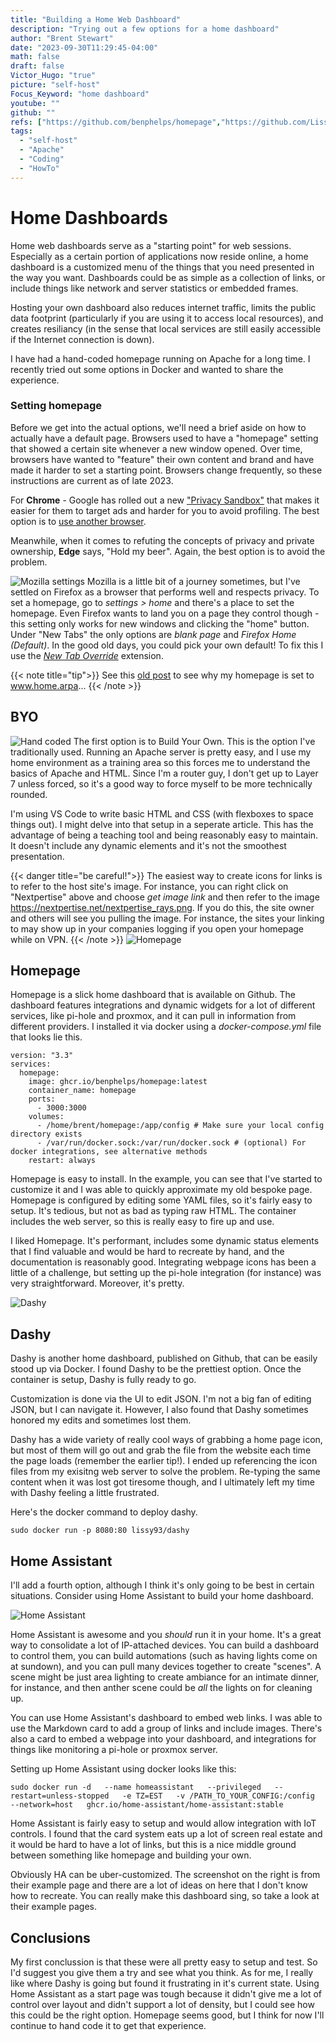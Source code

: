 ```yaml
---
title: "Building a Home Web Dashboard"
description: "Trying out a few options for a home dashboard"
author: "Brent Stewart"
date: "2023-09-30T11:29:45-04:00"
math: false
draft: false
Victor_Hugo: "true"
picture: "self-host"
Focus_Keyword: "home dashboard"
youtube: ""
github: ""
refs: ["https://github.com/benphelps/homepage","https://github.com/Lissy93/dashy", "https://www.home-assistant.io/"]
tags:
  - "self-host"
  - "Apache"
  - "Coding"
  - "HowTo"
---
```

# Home Dashboards
Home web dashboards serve as a "starting point" for web sessions.  Especially as a certain portion of applications now reside online, a home dashboard is a customized menu of the things that you need presented in the way you want.  Dashboards could be as simple as a collection of links, or include things like network and server statistics or embedded frames.

Hosting your own dashboard also reduces internet traffic, limits the public data footprint (particularly if you are using it to access local resources), and creates resiliancy (in the sense that local services are still easily accessible if the Internet connection is down).

I have had a hand-coded homepage running on Apache for a long time.  I recently tried out some options in Docker and wanted to share the experience.

### Setting homepage
Before we get into the actual options, we'll need a brief aside on how to actually have a default page.  Browsers used to have a "homepage" setting that showed a certain site whenever a new window opened.  Over time, browsers have wanted to "feature" their own content and brand and have made it harder to set a starting point.  Browsers change frequently, so these instructions are current as of late 2023.

For __Chrome__ - Google has rolled out a new ["Privacy Sandbox"](https://www.theregister.com/2023/09/07/google_privacy_sandbox/) that makes it easier for them to target ads and harder for you to avoid profiling.  The best option is to [use another browser](https://www.mozilla.org/en-US/firefox/all/).

Meanwhile, when it comes to refuting the concepts of privacy and private ownership, __Edge__ says, "Hold my beer".  Again, the best option is to avoid the problem.

![Mozilla settings](/230930_firefoxhomepage.png#floatleft)
Mozilla is a little bit of a journey sometimes, but I've settled on Firefox as a browser that performs well and respects privacy.  To set a homepage, go to _settings > home_ and there's a place to set the homepage.  Even Firefox wants to land you on a page they control though - this setting only works for new windows and clicking the "home" button.  Under "New Tabs" the only options are _blank page_ and _Firefox Home (Default)_.  In the good old days, you could pick your own default!  To fix this I use the [_New Tab Override_](https://addons.mozilla.org/en-US/firefox/addon/new-tab-override/) extension.

{{< note title="tip">}}
See this [old post](/posts/230226_home/) to see why my homepage is set to www.home.arpa...
{{< /note >}}

## BYO
![Hand coded](/230930_handcodedhomepage.png#floatright)
The first option is to Build Your Own.  This is the option I've traditionally used.  Running an Apache server is pretty easy, and I use my home environment as a training area so this forces me to understand the basics of Apache and HTML.  Since I'm a router guy, I don't get up to Layer 7 unless forced, so it's a good way to force myself to be more technically rounded.

I'm using VS Code to write basic HTML and CSS (with flexboxes to space things out).  I might delve into that setup in a seperate article.  This has the advantage of being a teaching tool and being reasonably easy to maintain.  It doesn't include any dynamic elements and it's not the smoothest presentation.

{{< danger title="be careful!">}}
The easiest way to create icons for links is to refer to the host site's image.  For instance, you can right click on "Nextpertise" above and choose _get image link_ and then refer to the image https://nextpertise.net/nextpertise_rays.png.  If you do this, the site owner and others will see you pulling the image.  For instance, the sites your linking to may show up in your companies logging if you open your homepage while on VPN.
{{< /note >}}
![Homepage](/230930_homepage.png#floatleft)

## Homepage

Homepage is a slick home dashboard that is available on Github.  The dashboard features integrations and dynamic widgets for a lot of different services, like pi-hole and proxmox, and it can pull in information from different providers. I installed it via docker using a _docker-compose.yml_ file that looks lie this.

    version: "3.3"
    services:
      homepage:
        image: ghcr.io/benphelps/homepage:latest
        container_name: homepage
        ports:
          - 3000:3000
        volumes:
          - /home/brent/homepage:/app/config # Make sure your local config directory exists
          - /var/run/docker.sock:/var/run/docker.sock # (optional) For docker integrations, see alternative methods
        restart: always

Homepage is easy to install.  In the example, you can see that I've started to customize it and I was able to quickly approximate my old bespoke page.  Homepage is configured by editing some YAML files, so it's fairly easy to setup.  It's tedious, but not as bad as typing raw HTML.  The container includes the web server, so this is really easy to fire up and use.

I liked Homepage.  It's performant, includes some dynamic status elements that I find valuable and would be hard to recreate by hand, and the documentation is reasonably good.  Integrating webpage icons has been a little of a challenge, but setting up the pi-hole integration (for instance) was very straightforward.  Moreover, it's pretty.

![Dashy](/230930_dashy.png#floatright)
## Dashy
Dashy is another home dashboard, published on Github, that can be easily stood up via Docker.  I found Dashy to be the prettiest option.  Once the container is setup, Dashy is fully ready to go.

Customization is done via the UI to edit JSON.  I'm not a big fan of editing JSON, but I can navigate it.  However, I also found that Dashy sometimes honored my edits and sometimes lost them.  

Dashy has a wide variety of really cool ways of grabbing a home page icon, but most of them will go out and grab the file from the website each time the page loads (remember the earlier tip!).  I ended up referencing the icon files from my exisitng web server to solve the problem.  Re-typing the same content when it was lost got tiresome though, and I ultimately left my time with Dashy feeling a little frustrated.

Here's the docker command to deploy dashy.

    sudo docker run -p 8080:80 lissy93/dashy


## Home Assistant
I'll add a fourth option, although I think it's only going to be best in certain situations.  Consider using Home Assistant to build your home dashboard.

![Home Assistant](/230930_homeassistant.jpeg#floatright)

Home Assistant is awesome and you _should_ run it in your home.  It's a great way to consolidate a lot of IP-attached devices.  You can build a dashboard to control them, you can build automations (such as having lights come on at sundown), and you can pull many devices together to create "scenes".  A scene might be just area lighting to create ambiance for an intimate dinner, for instance, and then anther scene could be _all_ the lights on for cleaning up.

You can use Home Assistant's dashboard to embed web links.  I was able to use the Markdown card to add a group of links and include images.  There's also a card to embed a webpage into your dashboard, and integrations for things like monitoring a pi-hole or proxmox server.

Setting up Home Assistant using docker looks like this:

    sudo docker run -d   --name homeassistant   --privileged   --restart=unless-stopped   -e TZ=EST   -v /PATH_TO_YOUR_CONFIG:/config   --network=host   ghcr.io/home-assistant/home-assistant:stable

Home Assistant is fairly easy to setup and would allow integration with IoT controls.  I found that the card system eats up a lot of screen real estate and it would be hard to have a lot of links, but this is a nice middle ground between something like homepage and building your own.

Obviously HA can be uber-customized.  The screenshot on the right is from their example page and there are a lot of ideas on here that I don't know how to recreate.  You can really make this dashboard sing, so take a look at their example pages.

## Conclusions

My first conclussion is that these were all pretty easy to setup and test.  So I'd suggest you give them a try and see what you think.  As for me, I really like where Dashy is going but found it frustrating in it's current state.  Using Home Assistant as a start page was tough because it didn't give me a lot of control over layout and didn't support a lot of density, but I could see how this could be the right option.  Homepage seems good, but I think for now I'll continue to hand code it to get that experience.